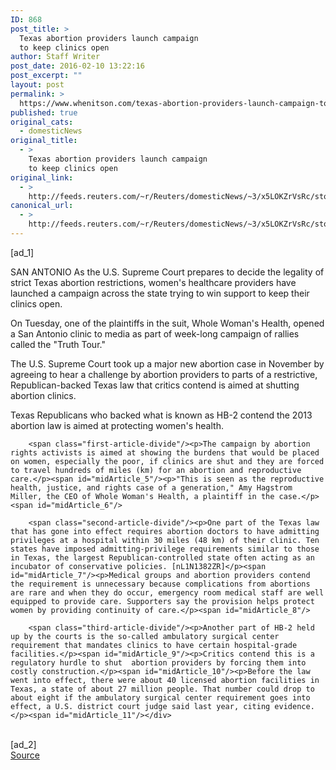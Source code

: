 ```yaml
---
ID: 868
post_title: >
  Texas abortion providers launch campaign
  to keep clinics open
author: Staff Writer
post_date: 2016-02-10 13:22:16
post_excerpt: ""
layout: post
permalink: >
  https://www.whenitson.com/texas-abortion-providers-launch-campaign-to-keep-clinics-open/
published: true
original_cats:
  - domesticNews
original_title:
  - >
    Texas abortion providers launch campaign
    to keep clinics open
original_link:
  - >
    http://feeds.reuters.com/~r/Reuters/domesticNews/~3/x5LOKZrVsRc/story01.htm
canonical_url:
  - >
    http://feeds.reuters.com/~r/Reuters/domesticNews/~3/x5LOKZrVsRc/story01.htm
---
```

 [ad_1]
<br><div id="articleText">
<span id="midArticle_start"/>

<span id="midArticle_0"/><span class="focusParagraph" readability="5"><p><span class="articleLocation">SAN ANTONIO</span> As the U.S. Supreme Court prepares to decide the legality of strict Texas abortion restrictions, women's healthcare providers have launched a campaign across the state trying to win support to keep their clinics open.</p></span><span id="midArticle_1"/><p>On Tuesday, one of the plaintiffs in the suit, Whole Woman's Health, opened a San Antonio clinic to media as part of week-long campaign of rallies called the "Truth Tour."</p><span id="midArticle_2"/><p>The U.S. Supreme Court took up a major new abortion case in November by agreeing to hear a challenge by abortion providers to parts of a restrictive, Republican-backed Texas law that critics contend is aimed at shutting abortion clinics.</p><span id="midArticle_3"/><p>Texas Republicans who backed what is known as HB-2 contend the 2013 abortion law is aimed at protecting women's health.</p><span id="midArticle_4"/>
        
        <span class="first-article-divide"/><p>The campaign by abortion rights activists is aimed at showing the burdens that would be placed on women, especially the poor, if clinics are shut and they are forced to travel hundreds of miles (km) for an abortion and reproductive care.</p><span id="midArticle_5"/><p>"This is seen as the reproductive health, justice, and rights case of a generation," Amy Hagstrom Miller, the CEO of Whole Woman's Health, a plaintiff in the case.</p><span id="midArticle_6"/>
        
        <span class="second-article-divide"/><p>One part of the Texas law that has gone into effect requires abortion doctors to have admitting privileges at a hospital within 30 miles (48 km) of their clinic. Ten states have imposed admitting-privilege requirements similar to those in Texas, the largest Republican-controlled state often acting as an incubator of conservative policies. [nL1N1382ZR]</p><span id="midArticle_7"/><p>Medical groups and abortion providers contend the requirement is unnecessary because complications from abortions are rare and when they do occur, emergency room medical staff are well equipped to provide care. Supporters say the provision helps protect women by providing continuity of care.</p><span id="midArticle_8"/>
        
        <span class="third-article-divide"/><p>Another part of HB-2 held up by the courts is the so-called ambulatory surgical center requirement that mandates clinics to have certain hospital-grade facilities.</p><span id="midArticle_9"/><p>Critics contend this is a regulatory hurdle to shut  abortion providers by forcing them into costly construction.</p><span id="midArticle_10"/><p>Before the law went into effect, there were about 40 licensed abortion facilities in Texas, a state of about 27 million people. That number could drop to about eight if the ambulatory surgical center requirement goes into effect, a U.S. district court judge said last year, citing evidence.</p><span id="midArticle_11"/></div>
<br>[ad_2]
<br><a href="http://feeds.reuters.com/~r/Reuters/domesticNews/~3/x5LOKZrVsRc/story01.htm">Source </a>